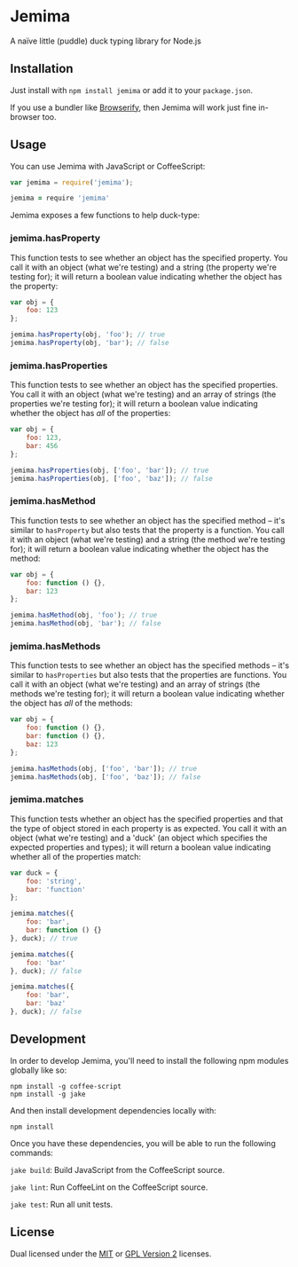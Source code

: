 
# Jemima #

A naïve little (puddle) duck typing library for Node.js


## Installation ##

Just install with `npm install jemima` or add it to your
`package.json`.

If you use a bundler like [Browserify][browserify], then Jemima
will work just fine in-browser too.


## Usage ##

You can use Jemima with JavaScript or CoffeeScript:

```js
var jemima = require('jemima');
```

```coffeescript
jemima = require 'jemima'
```

Jemima exposes a few functions to help duck-type:


### jemima.hasProperty ###

This function tests to see whether an object has the specified
property. You call it with an object (what we're testing) and a
string (the property we're testing for); it will return a
boolean value indicating whether the object has the property:

```js
var obj = {
    foo: 123
};

jemima.hasProperty(obj, 'foo'); // true
jemima.hasProperty(obj, 'bar'); // false
```


### jemima.hasProperties ###

This function tests to see whether an object has the specified
properties. You call it with an object (what we're testing) and
an array of strings (the properties we're testing for); it will
return a boolean value indicating whether the object has *all*
of the properties:

```js
var obj = {
    foo: 123,
    bar: 456
};

jemima.hasProperties(obj, ['foo', 'bar']); // true
jemima.hasProperties(obj, ['foo', 'baz']); // false
```


### jemima.hasMethod ###

This function tests to see whether an object has the specified
method – it's similar to `hasProperty` but also tests that the
property is a function. You call it with an object (what we're
testing) and a string (the method we're testing for); it will
return a boolean value indicating whether the object has the
method:

```js
var obj = {
    foo: function () {},
    bar: 123
};

jemima.hasMethod(obj, 'foo'); // true
jemima.hasMethod(obj, 'bar'); // false
```


### jemima.hasMethods ###

This function tests to see whether an object has the specified
methods – it's similar to `hasProperties` but also tests that
the properties are functions. You call it with an object (what
we're testing) and an array of strings (the methods we're
testing for); it will return a boolean value indicating whether
the object has *all* of the methods:

```js
var obj = {
    foo: function () {},
    bar: function () {},
    baz: 123
};

jemima.hasMethods(obj, ['foo', 'bar']); // true
jemima.hasMethods(obj, ['foo', 'baz']); // false
```


### jemima.matches ###

This function tests whether an object has the specified
properties and that the type of object stored in each property
is as expected. You call it with an object (what we're testing)
and a 'duck' (an object which specifies the expected properties
and types); it will return a boolean value indicating whether
all of the properties match:

```js
var duck = {
    foo: 'string',
    bar: 'function'
};

jemima.matches({
    foo: 'bar',
    bar: function () {}
}, duck); // true

jemima.matches({
    foo: 'bar'
}, duck); // false

jemima.matches({
    foo: 'bar',
    bar: 'baz'
}, duck); // false
```


## Development ##

In order to develop Jemima, you'll need to install the following
npm modules globally like so:

    npm install -g coffee-script
    npm install -g jake

And then install development dependencies locally with:

    npm install

Once you have these dependencies, you will be able to run the
following commands:

`jake build`: Build JavaScript from the CoffeeScript source.

`jake lint`: Run CoffeeLint on the CoffeeScript source.

`jake test`: Run all unit tests.


## License ##

Dual licensed under the [MIT][mit] or [GPL Version 2][gpl]
licenses.


[browserify]: https://github.com/substack/node-browserify
[mit]: http://opensource.org/licenses/mit-license.php
[gpl]: http://opensource.org/licenses/gpl-2.0.php
